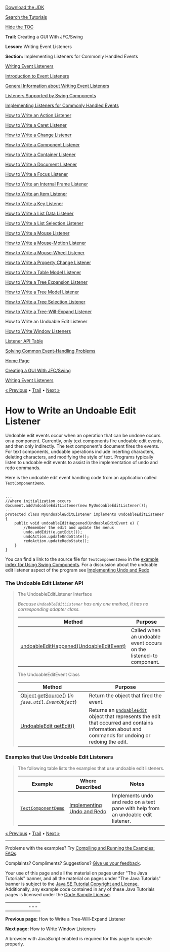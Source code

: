 [Download
the JDK](http://java.sun.com/javase/6/download.jsp)
  
[Search the
Tutorials](../../search.html)
  
[Hide the TOC](javascript:toggleLeft())

**Trail:** Creating a GUI With JFC/Swing
  
**Lesson:** Writing Event Listeners
  
**Section:** Implementing Listeners for Commonly Handled Events

[Writing Event Listeners](index.html)

[Introduction to Event Listeners](intro.html)

[General Information about Writing Event Listeners](generalrules.html)

[Listeners Supported by Swing Components](eventsandcomponents.html)

[Implementing Listeners for Commonly Handled Events](handling.html)

[How to Write an Action Listener](actionlistener.html)

[How to Write a Caret Listener](caretlistener.html)

[How to Write a Change Listener](changelistener.html)

[How to Write a Component Listener](componentlistener.html)

[How to Write a Container Listener](containerlistener.html)

[How to Write a Document Listener](documentlistener.html)

[How to Write a Focus Listener](focuslistener.html)

[How to Write an Internal Frame Listener](internalframelistener.html)

[How to Write an Item Listener](itemlistener.html)

[How to Write a Key Listener](keylistener.html)

[How to Write a List Data Listener](listdatalistener.html)

[How to Write a List Selection Listener](listselectionlistener.html)

[How to Write a Mouse Listener](mouselistener.html)

[How to Write a Mouse-Motion Listener](mousemotionlistener.html)

[How to Write a Mouse-Wheel Listener](mousewheellistener.html)

[How to Write a Property Change Listener](propertychangelistener.html)

[How to Write a Table Model Listener](tablemodellistener.html)

[How to Write a Tree Expansion Listener](treeexpansionlistener.html)

[How to Write a Tree Model Listener](treemodellistener.html)

[How to Write a Tree Selection Listener](treeselectionlistener.html)

[How to Write a Tree-Will-Expand Listener](treewillexpandlistener.html)

How to Write an Undoable Edit Listener

[How to Write Window Listeners](windowlistener.html)

[Listener API Table](api.html)

[Solving Common Event-Handling Problems](problems.html)

[Home Page](../../index.html)
>
[Creating a GUI With JFC/Swing](../index.html)
>
[Writing Event Listeners](index.html)

[« Previous](treewillexpandlistener.html) • [Trail](../TOC.html) • [Next »](windowlistener.html)

# How to Write an Undoable Edit Listener

Undoable edit events occur when an operation that can be undone
occurs on a component.
Currently, only text components fire undoable edit events,
and then only indirectly.
The text component's document fires the events.
For text components,
undoable operations include inserting characters,
deleting characters,
and modifying the style of text.
Programs typically listen to undoable edit events to
assist in the implementation of undo and redo commands.

Here is the undoable edit event handling code from an application
called `TextComponentDemo`.

```

...
//where initialization occurs
document.addUndoableEditListener(new MyUndoableEditListener());
...
protected class MyUndoableEditListener implements UndoableEditListener {
    public void undoableEditHappened(UndoableEditEvent e) {
        //Remember the edit and update the menus
        undo.addEdit(e.getEdit());
        undoAction.updateUndoState();
        redoAction.updateRedoState();
    }
}  

```

You can find a link to the source file for
`TextComponentDemo` in the
[example index for Using Swing Components](../examples/components/index.html#TextComponentDemo). For a discussion about the undoable edit listener aspect
of the program see
[Implementing Undo and Redo](../components/generaltext.html#undo)

### The Undoable Edit Listener API

> The UndoableEditListener
> Interface
>
> *Because `UndoableEditListener` has only one method,
> it has no corresponding adapter class.*
>
> | Method | Purpose |
> | --- | --- |
> | [undoableEditHappened(UndoableEditEvent)](http://download.oracle.com/javase/7/docs/api/javax/swing/event/UndoableEditListener.html#undoableEditHappened(javax.swing.event.UndoableEditEvent)) | Called when an undoable event occurs on the listened-to component. |
>
> The UndoableEditEvent Class
>
> | Method | Purpose |
> | --- | --- |
> | [Object getSource()](http://download.oracle.com/javase/7/docs/api/java/util/EventObject.html#getSource()) (*in `java.util.EventObject`*) | Return the object that fired the event. |
> | [UndoableEdit getEdit()](http://download.oracle.com/javase/7/docs/api/javax/swing/event/UndoableEditEvent.html#getEdit()) | Returns an [`UndoableEdit`](http://download.oracle.com/javase/7/docs/api/javax/swing/undo/UndoableEdit.html) object that represents the edit that occurred and contains information about and commands for undoing or redoing the edit. |

### Examples that Use Undoable Edit Listeners
> The following table lists the
> examples that use undoable edit listeners.
>
> | Example | Where Described | Notes |
> | --- | --- | --- |
> | [`TextComponentDemo`](../examples/components/index.html#TextComponentDemo) | [Implementing Undo and Redo](../components/generaltext.html#undo) | Implements undo and redo on a text pane with help from an undoable edit listener. |

[« Previous](treewillexpandlistener.html)
•
[Trail](../TOC.html)
•
[Next »](windowlistener.html)

---

Problems with the examples? Try [Compiling and Running
the Examples: FAQs](../../information/run-examples.html).
  
Complaints? Compliments? Suggestions? [Give
us your feedback](http://download.oracle.com/javase/feedback.html).

Your use of this page and all the material on pages under "The Java Tutorials" banner,
and all the material on pages under "The Java Tutorials" banner is subject to the [Java SE Tutorial Copyright
and License](../../information/license.html).
Additionally, any example code contained in any of these Java
Tutorials pages is licensed under the
[Code
Sample License](http://developers.sun.com/license/berkeley_license.html).

|  |  |  |  |  |
| --- | --- | --- | --- | --- |
| |  |  | | --- | --- | | duke image | Oracle logo | | [About Oracle](http://www.oracle.com/us/corporate/index.html) | [Oracle Technology Network](http://www.oracle.com/technology/index.html) | [Terms of Service](https://www.samplecode.oracle.com/servlets/CompulsoryClickThrough?type=TermsOfService) | Copyright © 1995, 2011 Oracle and/or its affiliates. All rights reserved. |

**Previous page:** How to Write a Tree-Will-Expand Listener
  
**Next page:** How to Write Window Listeners




A browser with JavaScript enabled is required for this page to operate properly.